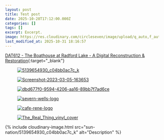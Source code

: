 ```yaml
---
layout: post
title: Test post
date: 2025-10-28T17:12:00.000Z
categories: []
tags: []
excerpt: Excerpt.
image: https://res.cloudinary.com/circleseven/image/upload/q_auto,f_auto/sun-nation/dbd677f0-9594-4206-aa16-89bb7f7ad6ce
last_modified_at: 2025-10-31 18:16:57
---
```


[DAT612 - The Boathouse at Radford Lake - A Digital Reconstruction & Restoration](/dat612-the-boathouse-at-radford-lake-a-digital-reconstruction-restoration/){:target="_blank"}
<div class="gallery">
<figure><a href="https://res.cloudinary.com/circleseven/image/upload/q_auto,f_auto/v1761392216/sun-nation/5139654930_c04bb0ac7c_k"><img src="https://res.cloudinary.com/circleseven/image/upload/w_800,f_auto,q_auto/v1761392216/sun-nation/5139654930_c04bb0ac7c_k" alt="5139654930_c04bb0ac7c_k" loading="lazy"></a></figure>
<figure><a href="https://res.cloudinary.com/circleseven/image/upload/q_auto,f_auto/v1761392215/sun-nation/Screenshot-2023-03-05-163653"><img src="https://res.cloudinary.com/circleseven/image/upload/w_800,f_auto,q_auto/v1761392215/sun-nation/Screenshot-2023-03-05-163653" alt="Screenshot-2023-03-05-163653" loading="lazy"></a></figure>
<figure><a href="https://res.cloudinary.com/circleseven/image/upload/q_auto,f_auto/v1761392214/sun-nation/dbd677f0-9594-4206-aa16-89bb7f7ad6ce"><img src="https://res.cloudinary.com/circleseven/image/upload/w_800,f_auto,q_auto/v1761392214/sun-nation/dbd677f0-9594-4206-aa16-89bb7f7ad6ce" alt="dbd677f0-9594-4206-aa16-89bb7f7ad6ce" loading="lazy"></a></figure>
<figure><a href="https://res.cloudinary.com/circleseven/image/upload/q_auto,f_auto/v1761392069/sun-nation/severn-wells-logo.avif"><img src="https://res.cloudinary.com/circleseven/image/upload/w_800,f_auto,q_auto/v1761392069/sun-nation/severn-wells-logo.avif" alt="severn-wells-logo" loading="lazy"></a></figure>
<figure><a href="https://res.cloudinary.com/circleseven/image/upload/q_auto,f_auto/v1761392070/sun-nation/cafe-rene-logo"><img src="https://res.cloudinary.com/circleseven/image/upload/w_800,f_auto,q_auto/v1761392070/sun-nation/cafe-rene-logo" alt="cafe-rene-logo" loading="lazy"></a></figure>
<figure><a href="https://res.cloudinary.com/circleseven/image/upload/q_auto,f_auto/v1761392076/sun-nation/The_Real_Thing_vinyl_cover"><img src="https://res.cloudinary.com/circleseven/image/upload/w_800,f_auto,q_auto/v1761392076/sun-nation/The_Real_Thing_vinyl_cover" alt="The_Real_Thing_vinyl_cover" loading="lazy"></a></figure>

</div>

{% include cloudinary-image.html src="sun-nation/5139654930_c04bb0ac7c_k" alt="Description" %}